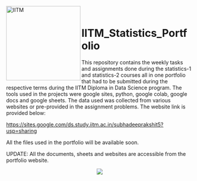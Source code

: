 <img align="left" alt="IITM" width="200" src="https://connect-assets.prosple.com/cdn/ff/WdcdY8IJZrwWmw6ImzA_uboAqko-obLkQ1fkBtT_aqI/1650724772/public/styles/scale_and_crop_center_974x309/public/2022-03/Logo-iit-madras480x480-2022.jpg?itok=bVtnp4G-"></br>

# IITM_Statistics_Portfolio
This repository contains the weekly tasks and assignments done during the statistics-1 and statistics-2 courses all in one portfolio that had to be submitted during the respective terms during the IITM Diploma in Data Science program. The tools used in the projects were google sites, python, google colab, google docs and google sheets. The data used was collected from various websites or pre-provided in the assignment problems. The website link is provided below:

https://sites.google.com/ds.study.iitm.ac.in/subhadeeprakshit5?usp=sharing

All the files used in the portfolio will be available soon.

UPDATE: All the documents, sheets and websites are accessible from the portfolio website.

<p align="center">
  <img src="https://media.tenor.com/AyTv-0lbeO0AAAAj/check-mark-good.gif" >
</p>
